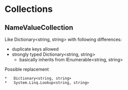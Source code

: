 # Collections

## NameValueCollection

Like Dictionary<string, string> with following differences:

*	duplicate keys allowed
*	strongly typed Dictionary<string, string>
	*	basically inherits from IEnumerable<string, string>

Possible replacement

	*	Dictionary<string, string>
	*	System.Linq.Lookup<string, string>